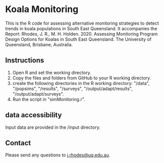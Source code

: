 # Koala Monitoring
This is the R code for assessing alternative monitoring strategies to detect trends in koala populations in South East Queensland.
It accompanies the Report: Rhodes, J. R., M. H. Holden. 2020. Assessing Monitoring Program Design Options for Koalas in South East Queensland. The University of Queensland, Brisbane, Australia.

## Instructions
1. Open R and set the working directory.
2. Copy the files and folders from GitHub to your R working directory.
3. create the following directories in the R working directory: "/data", "/popsims", "/results", "/surveys", "/output/adapt/results", "/output/adapt/surveys".      
4. Run the script in "simMonitoring.r".  

## data accessibility
Input data are provided in the /input directory.

## Contact
Please send any questions to j.rhodes@uq.edu.au.
